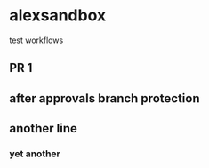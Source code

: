 # alexsandbox
test workflows

## PR 1

## after approvals branch protection

## another line
### yet another
